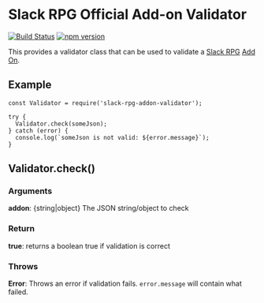 # Slack RPG Official Add-on Validator
[![Build Status](https://travis-ci.org/slack-rpg/addon-validator.svg?branch=master)](https://travis-ci.org/slack-rpg/addon-validator) [![npm version](https://badge.fury.io/js/slack-rpg-addon-validator.svg)](https://badge.fury.io/js/slack-rpg-addon-validator)

This provides a validator class that can be used to validate a [Slack RPG](https://github.com/slack-rpg/slack-rpg)  [Add On](https://github.com/slack-rpg/offical-addon).

## Example

```
const Validator = require('slack-rpg-addon-validator');

try {
  Validator.check(someJson);
} catch (error) {
  console.log(`someJson is not valid: ${error.message}`);
}
```

## Validator.check()
### Arguments
**addon**: {string|object} The JSON string/object to check

### Return
**true**: returns a boolean true if validation is correct

### Throws
**Error**: Throws an error if validation fails. `error.message` will contain what failed.
